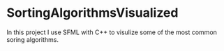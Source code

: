 # SortingAlgorithmsVisualized

In this project I use SFML with C++ to visulize some of the most common soring algorithms.
